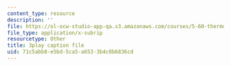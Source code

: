 ```yaml
---
content_type: resource
description: ''
file: https://ol-ocw-studio-app-qa.s3.amazonaws.com/courses/5-60-thermodynamics-kinetics-spring-2008/71c5abb8e5bd5ca5a6533b4c0b6836cd_e124JF_DHCQ.vtt
file_type: application/x-subrip
resourcetype: Other
title: 3play caption file
uid: 71c5abb8-e5bd-5ca5-a653-3b4c0b6836cd
---
```

